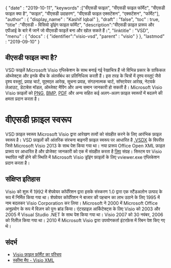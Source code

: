 {
  "date" : "2019-10-11",
  "keywords" :["वीएसडी फाइल", "वीएसडी फाइल फॉर्मेट", "वीएसडी फाइल क्या है", "फाइल", "वीएसडी उदाहरण", "वीएसडी फाइल एक्सटेंशन", "एक्सटेंशन", "फॉर्मेट"],
  "author" : {
    "display_name" : "Kashif Iqbal"
},
  "draft" : "false",
  "toc" : true,
  "title" :"वीएसडी - विसियो ड्रॉइंग फाइल फॉर्मेट",
  "description":"वीएसडी फ़ाइल प्रारूप और एपीआई के बारे में जानें जो वीएसडी फाइलें बना और खोल सकते हैं।",
  "linktitle" : "VSD",
  "menu" : {
    "docs" : {
	  "identifier":"visio-vsd",
      "parent" : "visio"
}
},
  "lastmod" : "2019-09-10"
}

## वीएसडी फाइल क्या है?

VSD फाइलें Microsoft Visio एप्लिकेशन के साथ बनाई गई रेखाचित्र हैं जो विभिन्न प्रकार के ग्राफिकल ऑब्जेक्ट्स और इनके बीच के अंतर्संबंध का प्रतिनिधित्व करती हैं। इस तरह के चित्रों में दृश्य वस्तुएं जैसे दृश्य वस्तुएं, प्रवाह चार्ट, यूएमएल आरेख, सूचना प्रवाह, संगठनात्मक चार्ट, सॉफ्टवेयर आरेख, नेटवर्क लेआउट, डेटाबेस मॉडल, ऑब्जेक्ट मैपिंग और अन्य समान जानकारी हो सकती है। Microsoft Visio Visio फ़ाइलों को [PNG](/hi/image/png/), [BMP](/hi/image/bmp/), [PDF](/hi/pdf/) और अन्य सहित कई अलग-अलग फ़ाइल स्वरूपों में बदलने की क्षमता प्रदान करता है।

# वीएसडी फ़ाइल स्वरूप #

VSD फ़ाइल स्वरूप Microsoft Visio द्वारा आरेखण तत्वों को संग्रहीत करने के लिए आरंभिक फ़ाइल स्वरूप है। VSD फ़ाइलों की आंतरिक संरचना बाइनरी फ़ाइल स्वरूप पर आधारित है [.VSDX](/hi/visio/vsdx/) के विपरीत जिसे Microsoft Visio 2013 के साथ पेश किया गया था। नया प्रारूप Office Open XML फ़ाइल प्रारूप पर आधारित है और प्रोजेक्ट जानकारी को एक में संग्रहीत करता है [ज़िप](/hi/संपीड़न/ज़िप/) संग्रह। सिस्टम पर Visio स्थापित नहीं होने की स्थिति में Microsoft Visio ड्रॉइंग फ़ाइलों के लिए vviewer.exe एप्लिकेशन प्रदान करता है।

## संक्षिप्त इतिहास ##

Visio को शुरू में 1992 में शेपवेयर कॉर्पोरेशन द्वारा इसके संस्करण 1.0 द्वारा एक स्टैंडअलोन उत्पाद के रूप में निर्मित किया गया था। शेपवेयर कॉर्पोरेशन ने बाजार की पहचान का लाभ उठाने के लिए 1995 में नाम बदलकर Visio Corporation कर लिया। Microsoft ने 2000 में Microsoft Office अनुप्रयोग के रूप में विज़न को पुनः ब्रांड किया। एंटरप्राइज़ आर्किटेक्ट्स के लिए Visio को 2003 और 2005 में Visual Studio .NET के साथ पेश किया गया था। Visio 2007 को 30 नवंबर, 2006 को रिलीज़ किया गया था। 2010 में Microsoft Visio द्वारा उपयोगकर्ता इंटरफ़ेस में रिबन पेश किए गए थे।

## संदर्भ ##

* [Visio फ़ाइल फ़ॉर्मैट का परिचय](https://learn.microsoft.com/en-us/office/client-developer/visio/introduction-to-the-visio-file-formatvsdx)
* [स्कीमा मैप - Visio XML](https://learn.microsoft.com/en-us/office/client-developer/visio/schema-mapvisio-xml)

